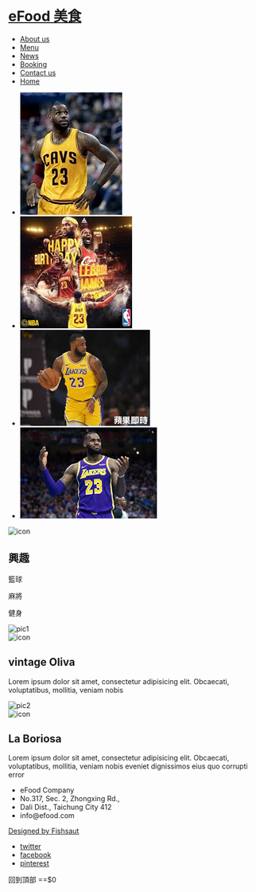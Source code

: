 
<meta name="description" content="eFood 美食餐廳的描述說明">
<meta name="viewport" content="width=device-width">
<link rel="stylesheet" type="text/css" href="css/reset.css">
<link href="css/phone.css" rel="stylesheet" type="text/css" media="only screen and (max-width:800px)">
<link href="css/style.css" rel="stylesheet" type="text/css" media="only screen and (min-width:801px)">
<!--[if lte IE 8]><link href="css/style.css" rel="stylesheet" type="text/css"><![endif]-->
<link rel="stylesheet" type="text/css" href="css/jquery.bxslider.css">
<link rel="stylesheet" type="text/css" href="css/slicknav.css">
</head>

<body>
<!--[if lte IE 8]>
<div class="tooOld">您正在使用 <strong>非常古老</strong> 的瀏覽器！強烈的建議 <a href="http://browsehappy.com/" target="_blank">更新您的瀏覽器</a> ，來改善您的上網體驗。</div>
<![endif]-->
<div id="header">
  <div class="container">
    <h1><a href="index.html" title="eFood 首頁" id="logo">eFood 美食</a></h1>
    <div id="nav">
      <ul><li><a href="about.html" title="關於我們">About us</a></li><li><a href="menu.html" title="餐飲目錄">Menu</a></li><li><a href="news.html" title="最新消息">News</a></li><li><a href="booking.html" title="線上訂位">Booking</a></li><li><a href="contact.html" title="聯絡我們">Contact us</a></li><li class="home"><a href="index.html" title="回首頁">Home</a></li></ul>
    </div>
  </div>
  <div id="banner">
    <ul class="bxslider">
      <li><img src="1.jpg" alt="pic" /></li>
      <li><img src="2.jpg" alt="pic" /></li>
      <li><img src="3.jpg" alt="pic" /></li>
      <li><img src="4.jpg" alt="pic" /></li>
    </ul>
  </div>
</div>
<div id="aboutUs">
  <div class="container"> <img src="img/aboutusIcon.png" alt="icon">
    <h2>興趣</h2>
    <p>籃球 </p>
    <p>麻將</p>
    <p>健身 </p>
  </div>
</div>
<div id="content">
  <div class="container">
    <div class="clearfix"><img src="img/index1.jpg" alt="pic1" class="c2 floatLeft">
      <div class="c1 floatRight" id="indexInfo1"> <img src="img/index1Icon.png" alt="icon">
        <h2>vintage Oliva</h2>
        <p>Lorem ipsum dolor sit amet, consectetur adipisicing elit. Obcaecati, voluptatibus, mollitia, veniam nobis</p>
      </div>
    </div>
    <div class="clearfix"><img src="img/index2.jpg" alt="pic2" class="c2 floatRight">
      <div class="c1 floatLeft" id="indexInfo2"> <img src="img/index2Icon.png" alt="icon">
        <h2>La Boriosa</h2>
        <p>Lorem ipsum dolor sit amet, consectetur adipisicing elit. Obcaecati, voluptatibus, mollitia, veniam nobis eveniet dignissimos eius quo corrupti error</p>
      </div>
    </div>
  </div>
</div>
<div id="footer">
  <div class="container clearfix">
    <ul id="company">
      <li>eFood Company</li>
      <li>No.317, Sec. 2, Zhongxing Rd., </li>
      <li>Dali Dist., Taichung City 412</li>
      <li>info@efood.com</li>
    </ul>
    <a href="http://fishsaut.com" target="_blank" id="designer" title="魚躍創意">Designed by Fishsaut</a>
    <ul id="social">
      <li><a href="http://twitter.com" title="link to Twitter" target="_blank" class="twitter">twitter</a></li>
      <li><a href="http://facebook.com/fishsaut/" title="link to Facebook" target="_blank" class="facebook">facebook</a></li>
      <li><a href="http://pinterest.com" target="_blank" title="link to Pinterest" class="pinterest">pinterest</a></li>
    </ul>
  </div>
</div>
<script src="js/jquery-1.11.1.min.js"></script> 
<script src="js/jquery.bxslider.min.js"></script> 
<script src="js/jquery.slicknav.min.js"></script> 
<script>
$(function(){
	$('.bxslider').bxSlider({mode:'vertical',speed:1500,pause:6000,auto:true});
	$('#nav ul').slicknav({label:''});
});
</script>
</body>
<a class="top" href+"#">回到頂部</a> ==$0
</html>
